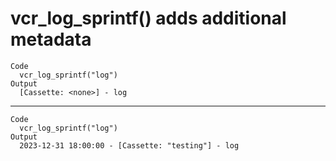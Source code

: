 # vcr_log_sprintf() adds additional metadata

    Code
      vcr_log_sprintf("log")
    Output
      [Cassette: <none>] - log

---

    Code
      vcr_log_sprintf("log")
    Output
      2023-12-31 18:00:00 - [Cassette: "testing"] - log

